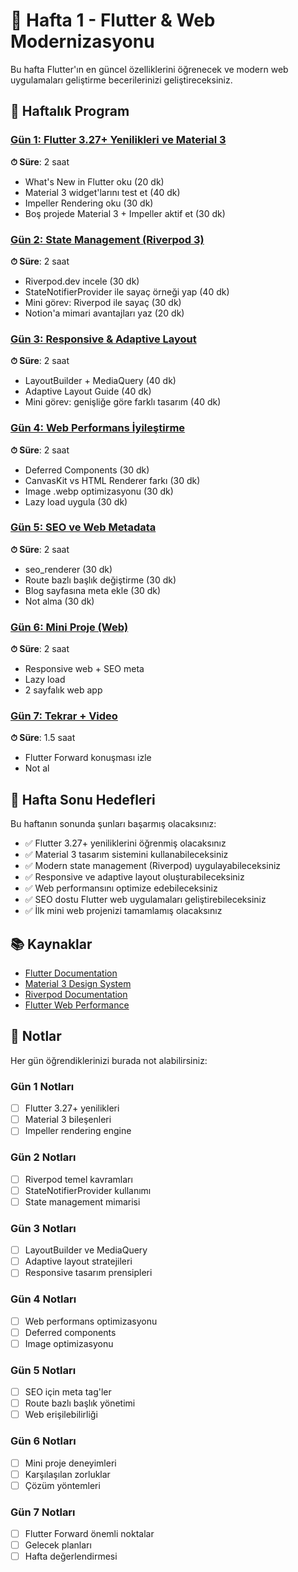 # 🔵 Hafta 1 - Flutter & Web Modernizasyonu

Bu hafta Flutter'ın en güncel özelliklerini öğrenecek ve modern web uygulamaları geliştirme becerilerinizi geliştireceksiniz.

## 📅 Haftalık Program

### [Gün 1: Flutter 3.27+ Yenilikleri ve Material 3](./day1_flutter_updates/)
**⏱ Süre**: 2 saat
- What's New in Flutter oku (20 dk)
- Material 3 widget'larını test et (40 dk)
- Impeller Rendering oku (30 dk)
- Boş projede Material 3 + Impeller aktif et (30 dk)

### [Gün 2: State Management (Riverpod 3)](./day2_riverpod_state/)
**⏱ Süre**: 2 saat
- Riverpod.dev incele (30 dk)
- StateNotifierProvider ile sayaç örneği yap (40 dk)
- Mini görev: Riverpod ile sayaç (30 dk)
- Notion'a mimari avantajları yaz (20 dk)

### [Gün 3: Responsive & Adaptive Layout](./day3_responsive_layout/)
**⏱ Süre**: 2 saat
- LayoutBuilder + MediaQuery (40 dk)
- Adaptive Layout Guide (40 dk)
- Mini görev: genişliğe göre farklı tasarım (40 dk)

### [Gün 4: Web Performans İyileştirme](./day4_web_performance/)
**⏱ Süre**: 2 saat
- Deferred Components (30 dk)
- CanvasKit vs HTML Renderer farkı (30 dk)
- Image .webp optimizasyonu (30 dk)
- Lazy load uygula (30 dk)

### [Gün 5: SEO ve Web Metadata](./day5_seo_metadata/)
**⏱ Süre**: 2 saat
- seo_renderer (30 dk)
- Route bazlı başlık değiştirme (30 dk)
- Blog sayfasına meta ekle (30 dk)
- Not alma (30 dk)

### [Gün 6: Mini Proje (Web)](./day6_mini_project_web/)
**⏱ Süre**: 2 saat
- Responsive web + SEO meta
- Lazy load
- 2 sayfalık web app

### [Gün 7: Tekrar + Video](./day7_review_video/)
**⏱ Süre**: 1.5 saat
- Flutter Forward konuşması izle
- Not al

## 🎯 Hafta Sonu Hedefleri

Bu haftanın sonunda şunları başarmış olacaksınız:

- ✅ Flutter 3.27+ yeniliklerini öğrenmiş olacaksınız
- ✅ Material 3 tasarım sistemini kullanabileceksiniz
- ✅ Modern state management (Riverpod) uygulayabileceksiniz
- ✅ Responsive ve adaptive layout oluşturabileceksiniz
- ✅ Web performansını optimize edebileceksiniz
- ✅ SEO dostu Flutter web uygulamaları geliştirebileceksiniz
- ✅ İlk mini web projenizi tamamlamış olacaksınız

## 📚 Kaynaklar

- [Flutter Documentation](https://docs.flutter.dev/)
- [Material 3 Design System](https://m3.material.io/)
- [Riverpod Documentation](https://riverpod.dev/)
- [Flutter Web Performance](https://docs.flutter.dev/platform-integration/web/performance)

## 📝 Notlar

Her gün öğrendiklerinizi burada not alabilirsiniz:

### Gün 1 Notları
- [ ] Flutter 3.27+ yenilikleri
- [ ] Material 3 bileşenleri
- [ ] Impeller rendering engine

### Gün 2 Notları
- [ ] Riverpod temel kavramları
- [ ] StateNotifierProvider kullanımı
- [ ] State management mimarisi

### Gün 3 Notları
- [ ] LayoutBuilder ve MediaQuery
- [ ] Adaptive layout stratejileri
- [ ] Responsive tasarım prensipleri

### Gün 4 Notları
- [ ] Web performans optimizasyonu
- [ ] Deferred components
- [ ] Image optimizasyonu

### Gün 5 Notları
- [ ] SEO için meta tag'ler
- [ ] Route bazlı başlık yönetimi
- [ ] Web erişilebilirliği

### Gün 6 Notları
- [ ] Mini proje deneyimleri
- [ ] Karşılaşılan zorluklar
- [ ] Çözüm yöntemleri

### Gün 7 Notları
- [ ] Flutter Forward önemli noktalar
- [ ] Gelecek planları
- [ ] Hafta değerlendirmesi 